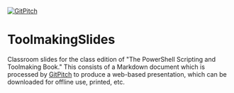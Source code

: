 [![GitPitch](https://gitpitch.com/assets/badge.svg)](https://gitpitch.com/concentrateddon/ToolmakingSlides/master)

# ToolmakingSlides
Classroom slides for the class edition of "The PowerShell Scripting and Toolmaking Book." This consists of a Markdown document which is processed by [GitPitch](http://gitpitch.com) to produce a web-based presentation, which can be downloaded for offline use, printed, etc.


